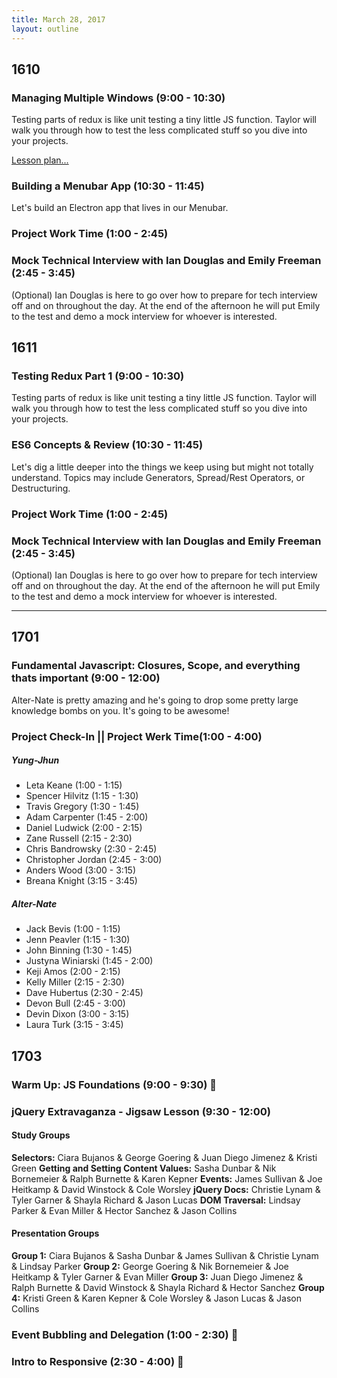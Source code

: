 ```yaml
---
title: March 28, 2017
layout: outline
---
```


## 1610

### Managing Multiple Windows (9:00 - 10:30)
Testing parts of redux is like unit testing a tiny little JS function. Taylor will walk you through how to test the less complicated stuff so you dive into your projects.  

[Lesson plan...](http://frontend.turing.io/lessons/electron-multiple-windows.html)

### Building a Menubar App (10:30 - 11:45)
Let's build an Electron app that lives in our Menubar.

### Project Work Time (1:00 - 2:45)

### Mock Technical Interview with Ian Douglas and Emily Freeman (2:45 - 3:45)

(Optional) Ian Douglas is here to go over how to prepare for tech interview off and on throughout the day. At the end of the afternoon he will put Emily to the test and demo a mock interview for whoever is interested.  

## 1611

### Testing Redux Part 1 (9:00 - 10:30)
Testing parts of redux is like unit testing a tiny little JS function. Taylor will walk you through how to test the less complicated stuff so you dive into your projects.  

### ES6 Concepts & Review (10:30 - 11:45)
Let's dig a little deeper into the things we keep using but might not totally understand. Topics may include Generators, Spread/Rest Operators, or Destructuring.

### Project Work Time (1:00 - 2:45)

### Mock Technical Interview with Ian Douglas and Emily Freeman (2:45 - 3:45)

(Optional) Ian Douglas is here to go over how to prepare for tech interview off and on throughout the day. At the end of the afternoon he will put Emily to the test and demo a mock interview for whoever is interested.  

-----------------------------------------------

## 1701

### Fundamental Javascript: Closures, Scope, and everything thats important (9:00 - 12:00)

Alter-Nate is pretty amazing and he's going to drop some pretty large knowledge bombs on you. It's going to be awesome!

### Project Check-In || Project Werk Time(1:00 - 4:00)

##### Yung-Jhun

* Leta Keane (1:00 - 1:15)
* Spencer Hilvitz (1:15 - 1:30)
* Travis Gregory (1:30 - 1:45)
* Adam Carpenter (1:45 - 2:00)
* Daniel Ludwick (2:00 - 2:15)
* Zane Russell (2:15 - 2:30)
* Chris Bandrowsky (2:30 - 2:45)
* Christopher Jordan (2:45 - 3:00)
* Anders Wood (3:00 - 3:15)
* Breana Knight (3:15 - 3:45)

##### Alter-Nate
* Jack Bevis (1:00 - 1:15)
* Jenn Peavler (1:15 - 1:30)
* John Binning (1:30 - 1:45)
* Justyna Winiarski (1:45 - 2:00)
* Keji Amos (2:00 - 2:15)
* Kelly Miller (2:15 - 2:30)
* Dave Hubertus (2:30 - 2:45)
* Devon Bull (2:45 - 3:00)
* Devin Dixon (3:00 - 3:15)
* Laura Turk (3:15 - 3:45)


## 1703

### Warm Up: JS Foundations (9:00 - 9:30) :muscle:

### jQuery Extravaganza - Jigsaw Lesson (9:30 - 12:00)

#### Study Groups

**Selectors:** Ciara Bujanos & George Goering & Juan Diego Jimenez & Kristi Green
**Getting and Setting Content Values:** Sasha Dunbar & Nik Bornemeier & Ralph Burnette & Karen Kepner
**Events:** James Sullivan & Joe Heitkamp & David Winstock & Cole Worsley
**jQuery Docs:** Christie Lynam & Tyler Garner & Shayla Richard & Jason Lucas
**DOM Traversal:** Lindsay Parker & Evan Miller & Hector Sanchez & Jason Collins

#### Presentation Groups

**Group 1:** Ciara Bujanos & Sasha Dunbar & James Sullivan & Christie Lynam & Lindsay Parker
**Group 2:** George Goering & Nik Bornemeier & Joe Heitkamp & Tyler Garner & Evan Miller
**Group 3:** Juan Diego Jimenez & Ralph Burnette & David Winstock & Shayla Richard & Hector Sanchez
**Group 4:** Kristi Green & Karen Kepner & Cole Worsley & Jason Lucas & Jason Collins

### Event Bubbling and Delegation (1:00 - 2:30) :balloon:

### Intro to Responsive (2:30 - 4:00) :punch:

